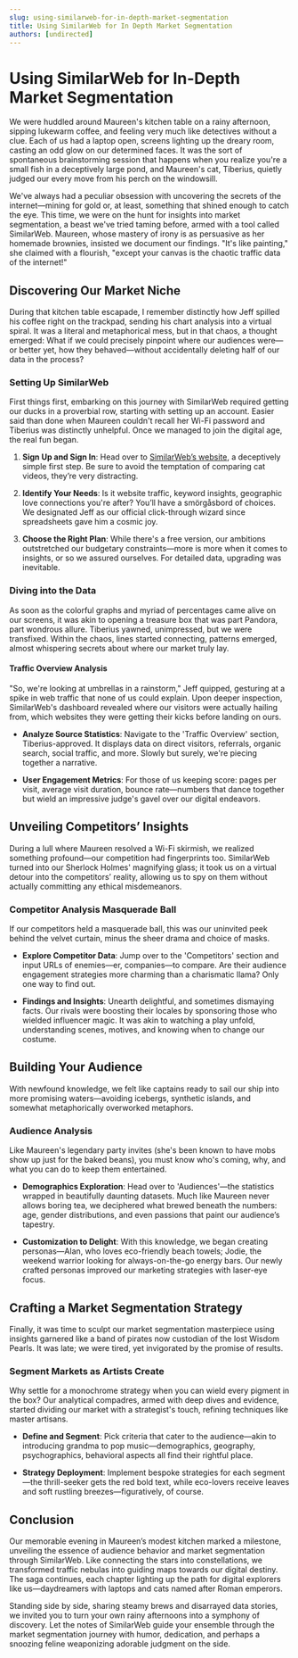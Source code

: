 ```yaml
---
slug: using-similarweb-for-in-depth-market-segmentation
title: Using SimilarWeb for In Depth Market Segmentation
authors: [undirected]
---
```



# Using SimilarWeb for In-Depth Market Segmentation

We were huddled around Maureen's kitchen table on a rainy afternoon, sipping lukewarm coffee, and feeling very much like detectives without a clue. Each of us had a laptop open, screens lighting up the dreary room, casting an odd glow on our determined faces. It was the sort of spontaneous brainstorming session that happens when you realize you're a small fish in a deceptively large pond, and Maureen's cat, Tiberius, quietly judged our every move from his perch on the windowsill.

We've always had a peculiar obsession with uncovering the secrets of the internet—mining for gold or, at least, something that shined enough to catch the eye. This time, we were on the hunt for insights into market segmentation, a beast we've tried taming before, armed with a tool called SimilarWeb. Maureen, whose mastery of irony is as persuasive as her homemade brownies, insisted we document our findings. "It's like painting," she claimed with a flourish, "except your canvas is the chaotic traffic data of the internet!"

## Discovering Our Market Niche

During that kitchen table escapade, I remember distinctly how Jeff spilled his coffee right on the trackpad, sending his chart analysis into a virtual spiral. It was a literal and metaphorical mess, but in that chaos, a thought emerged: What if we could precisely pinpoint where our audiences were—or better yet, how they behaved—without accidentally deleting half of our data in the process?

### Setting Up SimilarWeb

First things first, embarking on this journey with SimilarWeb required getting our ducks in a proverbial row, starting with setting up an account. Easier said than done when Maureen couldn't recall her Wi-Fi password and Tiberius was distinctly unhelpful. Once we managed to join the digital age, the real fun began.

1. **Sign Up and Sign In**: Head over to [SimilarWeb’s website](https://www.similarweb.com), a deceptively simple first step. Be sure to avoid the temptation of comparing cat videos, they’re very distracting.
   
2. **Identify Your Needs**: Is it website traffic, keyword insights, geographic love connections you're after? You’ll have a smörgåsbord of choices. We designated Jeff as our official click-through wizard since spreadsheets gave him a cosmic joy.
   
3. **Choose the Right Plan**: While there's a free version, our ambitions outstretched our budgetary constraints—more is more when it comes to insights, or so we assured ourselves. For detailed data, upgrading was inevitable.

### Diving into the Data

As soon as the colorful graphs and myriad of percentages came alive on our screens, it was akin to opening a treasure box that was part Pandora, part wondrous allure. Tiberius yawned, unimpressed, but we were transfixed. Within the chaos, lines started connecting, patterns emerged, almost whispering secrets about where our market truly lay.

#### Traffic Overview Analysis

"So, we're looking at umbrellas in a rainstorm," Jeff quipped, gesturing at a spike in web traffic that none of us could explain. Upon deeper inspection, SimilarWeb's dashboard revealed where our visitors were actually hailing from, which websites they were getting their kicks before landing on ours.

- **Analyze Source Statistics**: Navigate to the 'Traffic Overview' section, Tiberius-approved. It displays data on direct visitors, referrals, organic search, social traffic, and more. Slowly but surely, we're piecing together a narrative.

- **User Engagement Metrics**: For those of us keeping score: pages per visit, average visit duration, bounce rate—numbers that dance together but wield an impressive judge's gavel over our digital endeavors.

## Unveiling Competitors’ Insights

During a lull where Maureen resolved a Wi-Fi skirmish, we realized something profound—our competition had fingerprints too. SimilarWeb turned into our Sherlock Holmes' magnifying glass; it took us on a virtual detour into the competitors’ reality, allowing us to spy on them without actually committing any ethical misdemeanors.

### Competitor Analysis Masquerade Ball

If our competitors held a masquerade ball, this was our uninvited peek behind the velvet curtain, minus the sheer drama and choice of masks.

- **Explore Competitor Data**: Jump over to the 'Competitors' section and input URLs of enemies—er, companies—to compare. Are their audience engagement strategies more charming than a charismatic llama? Only one way to find out.

- **Findings and Insights**: Unearth delightful, and sometimes dismaying facts. Our rivals were boosting their locales by sponsoring those who wielded influencer magic. It was akin to watching a play unfold, understanding scenes, motives, and knowing when to change our costume.

## Building Your Audience

With newfound knowledge, we felt like captains ready to sail our ship into more promising waters—avoiding icebergs, synthetic islands, and somewhat metaphorically overworked metaphors.

### Audience Analysis

Like Maureen's legendary party invites (she's been known to have mobs show up just for the baked beans), you must know who's coming, why, and what you can do to keep them entertained.

- **Demographics Exploration**: Head over to 'Audiences'—the statistics wrapped in beautifully daunting datasets. Much like Maureen never allows boring tea, we deciphered what brewed beneath the numbers: age, gender distributions, and even passions that paint our audience’s tapestry.

- **Customization to Delight**: With this knowledge, we began creating personas—Alan, who loves eco-friendly beach towels; Jodie, the weekend warrior looking for always-on-the-go energy bars. Our newly crafted personas improved our marketing strategies with laser-eye focus.

## Crafting a Market Segmentation Strategy

Finally, it was time to sculpt our market segmentation masterpiece using insights garnered like a band of pirates now custodian of the lost Wisdom Pearls. It was late; we were tired, yet invigorated by the promise of results.

### Segment Markets as Artists Create

Why settle for a monochrome strategy when you can wield every pigment in the box? Our analytical compadres, armed with deep dives and evidence, started dividing our market with a strategist's touch, refining techniques like master artisans.

- **Define and Segment**: Pick criteria that cater to the audience—akin to introducing grandma to pop music—demographics, geography, psychographics, behavioral aspects all find their rightful place.

- **Strategy Deployment**: Implement bespoke strategies for each segment—the thrill-seeker gets the red bold text, while eco-lovers receive leaves and soft rustling breezes—figuratively, of course.

## Conclusion

Our memorable evening in Maureen’s modest kitchen marked a milestone, unveiling the essence of audience behavior and market segmentation through SimilarWeb. Like connecting the stars into constellations, we transformed traffic nebulas into guiding maps towards our digital destiny. The saga continues, each chapter lighting up the path for digital explorers like us—daydreamers with laptops and cats named after Roman emperors.

Standing side by side, sharing steamy brews and disarrayed data stories, we invited you to turn your own rainy afternoons into a symphony of discovery. Let the notes of SimilarWeb guide your ensemble through the market segmentation journey with humor, dedication, and perhaps a snoozing feline weaponizing adorable judgment on the side.